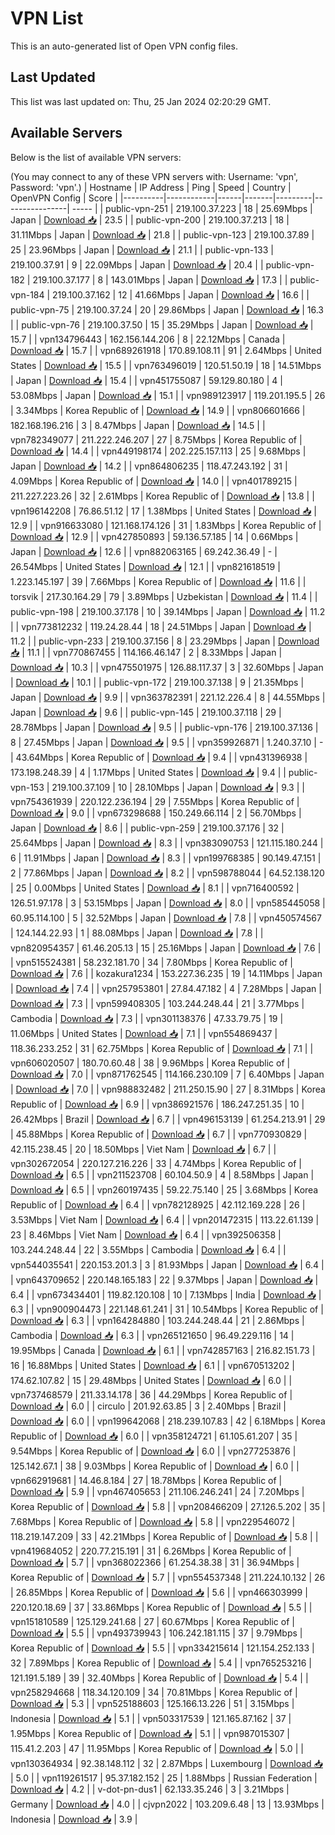 # VPN List

This is an auto-generated list of Open VPN config files.

## Last Updated

This list was last updated on: Thu, 25 Jan 2024 02:20:29 GMT.

## Available Servers

Below is the list of available VPN servers:

(You may connect to any of these VPN servers with: Username: 'vpn', Password: 'vpn'.)
| Hostname | IP Address | Ping | Speed | Country | OpenVPN Config | Score |
|----------|------------|------|-------|---------|----------------| ----- |
| public-vpn-251 | 219.100.37.223 | 18 | 25.69Mbps | Japan | [Download 📥](./configs/server_0_JP.ovpn) | 23.5 |
| public-vpn-200 | 219.100.37.213 | 18 | 31.11Mbps | Japan | [Download 📥](./configs/server_1_JP.ovpn) | 21.8 |
| public-vpn-123 | 219.100.37.89 | 25 | 23.96Mbps | Japan | [Download 📥](./configs/server_2_JP.ovpn) | 21.1 |
| public-vpn-133 | 219.100.37.91 | 9 | 22.09Mbps | Japan | [Download 📥](./configs/server_3_JP.ovpn) | 20.4 |
| public-vpn-182 | 219.100.37.177 | 8 | 143.01Mbps | Japan | [Download 📥](./configs/server_4_JP.ovpn) | 17.3 |
| public-vpn-184 | 219.100.37.162 | 12 | 41.66Mbps | Japan | [Download 📥](./configs/server_5_JP.ovpn) | 16.6 |
| public-vpn-75 | 219.100.37.24 | 20 | 29.86Mbps | Japan | [Download 📥](./configs/server_6_JP.ovpn) | 16.3 |
| public-vpn-76 | 219.100.37.50 | 15 | 35.29Mbps | Japan | [Download 📥](./configs/server_7_JP.ovpn) | 15.7 |
| vpn134796443 | 162.156.144.206 | 8 | 22.12Mbps | Canada | [Download 📥](./configs/server_8_CA.ovpn) | 15.7 |
| vpn689261918 | 170.89.108.11 | 91 | 2.64Mbps | United States | [Download 📥](./configs/server_9_US.ovpn) | 15.5 |
| vpn763496019 | 120.51.50.19 | 18 | 14.51Mbps | Japan | [Download 📥](./configs/server_10_JP.ovpn) | 15.4 |
| vpn451755087 | 59.129.80.180 | 4 | 53.08Mbps | Japan | [Download 📥](./configs/server_11_JP.ovpn) | 15.1 |
| vpn989123917 | 119.201.195.5 | 26 | 3.34Mbps | Korea Republic of | [Download 📥](./configs/server_12_KR.ovpn) | 14.9 |
| vpn806601666 | 182.168.196.216 | 3 | 8.47Mbps | Japan | [Download 📥](./configs/server_13_JP.ovpn) | 14.5 |
| vpn782349077 | 211.222.246.207 | 27 | 8.75Mbps | Korea Republic of | [Download 📥](./configs/server_14_KR.ovpn) | 14.4 |
| vpn449198174 | 202.225.157.113 | 25 | 9.68Mbps | Japan | [Download 📥](./configs/server_15_JP.ovpn) | 14.2 |
| vpn864806235 | 118.47.243.192 | 31 | 4.09Mbps | Korea Republic of | [Download 📥](./configs/server_16_KR.ovpn) | 14.0 |
| vpn401789215 | 211.227.223.26 | 32 | 2.61Mbps | Korea Republic of | [Download 📥](./configs/server_17_KR.ovpn) | 13.8 |
| vpn196142208 | 76.86.51.12 | 17 | 1.38Mbps | United States | [Download 📥](./configs/server_18_US.ovpn) | 12.9 |
| vpn916633080 | 121.168.174.126 | 31 | 1.83Mbps | Korea Republic of | [Download 📥](./configs/server_19_KR.ovpn) | 12.9 |
| vpn427850893 | 59.136.57.185 | 14 | 0.66Mbps | Japan | [Download 📥](./configs/server_20_JP.ovpn) | 12.6 |
| vpn882063165 | 69.242.36.49 | - | 26.54Mbps | United States | [Download 📥](./configs/server_21_US.ovpn) | 12.1 |
| vpn821618519 | 1.223.145.197 | 39 | 7.66Mbps | Korea Republic of | [Download 📥](./configs/server_22_KR.ovpn) | 11.6 |
| torsvik | 217.30.164.29 | 79 | 3.89Mbps | Uzbekistan | [Download 📥](./configs/server_23_UZ.ovpn) | 11.4 |
| public-vpn-198 | 219.100.37.178 | 10 | 39.14Mbps | Japan | [Download 📥](./configs/server_24_JP.ovpn) | 11.2 |
| vpn773812232 | 119.24.28.44 | 18 | 24.51Mbps | Japan | [Download 📥](./configs/server_25_JP.ovpn) | 11.2 |
| public-vpn-233 | 219.100.37.156 | 8 | 23.29Mbps | Japan | [Download 📥](./configs/server_26_JP.ovpn) | 11.1 |
| vpn770867455 | 114.166.46.147 | 2 | 8.33Mbps | Japan | [Download 📥](./configs/server_27_JP.ovpn) | 10.3 |
| vpn475501975 | 126.88.117.37 | 3 | 32.60Mbps | Japan | [Download 📥](./configs/server_28_JP.ovpn) | 10.1 |
| public-vpn-172 | 219.100.37.138 | 9 | 21.35Mbps | Japan | [Download 📥](./configs/server_29_JP.ovpn) | 9.9 |
| vpn363782391 | 221.12.226.4 | 8 | 44.55Mbps | Japan | [Download 📥](./configs/server_30_JP.ovpn) | 9.6 |
| public-vpn-145 | 219.100.37.118 | 29 | 28.78Mbps | Japan | [Download 📥](./configs/server_31_JP.ovpn) | 9.5 |
| public-vpn-176 | 219.100.37.136 | 8 | 27.45Mbps | Japan | [Download 📥](./configs/server_32_JP.ovpn) | 9.5 |
| vpn359926871 | 1.240.37.10 | - | 43.64Mbps | Korea Republic of | [Download 📥](./configs/server_33_KR.ovpn) | 9.4 |
| vpn431396938 | 173.198.248.39 | 4 | 1.17Mbps | United States | [Download 📥](./configs/server_34_US.ovpn) | 9.4 |
| public-vpn-153 | 219.100.37.109 | 10 | 28.10Mbps | Japan | [Download 📥](./configs/server_35_JP.ovpn) | 9.3 |
| vpn754361939 | 220.122.236.194 | 29 | 7.55Mbps | Korea Republic of | [Download 📥](./configs/server_36_KR.ovpn) | 9.0 |
| vpn673298688 | 150.249.66.114 | 2 | 56.70Mbps | Japan | [Download 📥](./configs/server_37_JP.ovpn) | 8.6 |
| public-vpn-259 | 219.100.37.176 | 32 | 25.64Mbps | Japan | [Download 📥](./configs/server_38_JP.ovpn) | 8.3 |
| vpn383090753 | 121.115.180.244 | 6 | 11.91Mbps | Japan | [Download 📥](./configs/server_39_JP.ovpn) | 8.3 |
| vpn199768385 | 90.149.47.151 | 2 | 77.86Mbps | Japan | [Download 📥](./configs/server_40_JP.ovpn) | 8.2 |
| vpn598788044 | 64.52.138.120 | 25 | 0.00Mbps | United States | [Download 📥](./configs/server_41_US.ovpn) | 8.1 |
| vpn716400592 | 126.51.97.178 | 3 | 53.15Mbps | Japan | [Download 📥](./configs/server_42_JP.ovpn) | 8.0 |
| vpn585445058 | 60.95.114.100 | 5 | 32.52Mbps | Japan | [Download 📥](./configs/server_43_JP.ovpn) | 7.8 |
| vpn450574567 | 124.144.22.93 | 1 | 88.08Mbps | Japan | [Download 📥](./configs/server_44_JP.ovpn) | 7.8 |
| vpn820954357 | 61.46.205.13 | 15 | 25.16Mbps | Japan | [Download 📥](./configs/server_45_JP.ovpn) | 7.6 |
| vpn515524381 | 58.232.181.70 | 34 | 7.80Mbps | Korea Republic of | [Download 📥](./configs/server_46_KR.ovpn) | 7.6 |
| kozakura1234 | 153.227.36.235 | 19 | 14.11Mbps | Japan | [Download 📥](./configs/server_47_JP.ovpn) | 7.4 |
| vpn257953801 | 27.84.47.182 | 4 | 7.28Mbps | Japan | [Download 📥](./configs/server_48_JP.ovpn) | 7.3 |
| vpn599408305 | 103.244.248.44 | 21 | 3.77Mbps | Cambodia | [Download 📥](./configs/server_49_KH.ovpn) | 7.3 |
| vpn301138376 | 47.33.79.75 | 19 | 11.06Mbps | United States | [Download 📥](./configs/server_50_US.ovpn) | 7.1 |
| vpn554869437 | 118.36.233.252 | 31 | 62.75Mbps | Korea Republic of | [Download 📥](./configs/server_51_KR.ovpn) | 7.1 |
| vpn606020507 | 180.70.60.48 | 38 | 9.96Mbps | Korea Republic of | [Download 📥](./configs/server_52_KR.ovpn) | 7.0 |
| vpn871762545 | 114.166.230.109 | 7 | 6.40Mbps | Japan | [Download 📥](./configs/server_53_JP.ovpn) | 7.0 |
| vpn988832482 | 211.250.15.90 | 27 | 8.31Mbps | Korea Republic of | [Download 📥](./configs/server_54_KR.ovpn) | 6.9 |
| vpn386921576 | 186.247.251.35 | 10 | 26.42Mbps | Brazil | [Download 📥](./configs/server_55_BR.ovpn) | 6.7 |
| vpn496153139 | 61.254.213.91 | 29 | 45.88Mbps | Korea Republic of | [Download 📥](./configs/server_56_KR.ovpn) | 6.7 |
| vpn770930829 | 42.115.238.45 | 20 | 18.50Mbps | Viet Nam | [Download 📥](./configs/server_57_VN.ovpn) | 6.7 |
| vpn302672054 | 220.127.216.226 | 33 | 4.74Mbps | Korea Republic of | [Download 📥](./configs/server_58_KR.ovpn) | 6.5 |
| vpn211523708 | 60.104.50.9 | 4 | 8.58Mbps | Japan | [Download 📥](./configs/server_59_JP.ovpn) | 6.5 |
| vpn260197435 | 59.22.75.140 | 25 | 3.68Mbps | Korea Republic of | [Download 📥](./configs/server_60_KR.ovpn) | 6.4 |
| vpn782128925 | 42.112.169.228 | 26 | 3.53Mbps | Viet Nam | [Download 📥](./configs/server_61_VN.ovpn) | 6.4 |
| vpn201472315 | 113.22.61.139 | 23 | 8.46Mbps | Viet Nam | [Download 📥](./configs/server_62_VN.ovpn) | 6.4 |
| vpn392506358 | 103.244.248.44 | 22 | 3.55Mbps | Cambodia | [Download 📥](./configs/server_63_KH.ovpn) | 6.4 |
| vpn544035541 | 220.153.201.3 | 3 | 81.93Mbps | Japan | [Download 📥](./configs/server_64_JP.ovpn) | 6.4 |
| vpn643709652 | 220.148.165.183 | 22 | 9.37Mbps | Japan | [Download 📥](./configs/server_65_JP.ovpn) | 6.4 |
| vpn673434401 | 119.82.120.108 | 10 | 7.13Mbps | India | [Download 📥](./configs/server_66_IN.ovpn) | 6.3 |
| vpn900904473 | 221.148.61.241 | 31 | 10.54Mbps | Korea Republic of | [Download 📥](./configs/server_67_KR.ovpn) | 6.3 |
| vpn164284880 | 103.244.248.44 | 21 | 2.86Mbps | Cambodia | [Download 📥](./configs/server_68_KH.ovpn) | 6.3 |
| vpn265121650 | 96.49.229.116 | 14 | 19.95Mbps | Canada | [Download 📥](./configs/server_69_CA.ovpn) | 6.1 |
| vpn742857163 | 216.82.151.73 | 16 | 16.88Mbps | United States | [Download 📥](./configs/server_70_US.ovpn) | 6.1 |
| vpn670513202 | 174.62.107.82 | 15 | 29.48Mbps | United States | [Download 📥](./configs/server_71_US.ovpn) | 6.0 |
| vpn737468579 | 211.33.14.178 | 36 | 44.29Mbps | Korea Republic of | [Download 📥](./configs/server_72_KR.ovpn) | 6.0 |
| circulo | 201.92.63.85 | 3 | 2.40Mbps | Brazil | [Download 📥](./configs/server_73_BR.ovpn) | 6.0 |
| vpn199642068 | 218.239.107.83 | 42 | 6.18Mbps | Korea Republic of | [Download 📥](./configs/server_74_KR.ovpn) | 6.0 |
| vpn358124721 | 61.105.61.207 | 35 | 9.54Mbps | Korea Republic of | [Download 📥](./configs/server_75_KR.ovpn) | 6.0 |
| vpn277253876 | 125.142.67.1 | 38 | 9.03Mbps | Korea Republic of | [Download 📥](./configs/server_76_KR.ovpn) | 6.0 |
| vpn662919681 | 14.46.8.184 | 27 | 18.78Mbps | Korea Republic of | [Download 📥](./configs/server_77_KR.ovpn) | 5.9 |
| vpn467405653 | 211.106.246.241 | 24 | 7.20Mbps | Korea Republic of | [Download 📥](./configs/server_78_KR.ovpn) | 5.8 |
| vpn208466209 | 27.126.5.202 | 35 | 7.68Mbps | Korea Republic of | [Download 📥](./configs/server_79_KR.ovpn) | 5.8 |
| vpn229546072 | 118.219.147.209 | 33 | 42.21Mbps | Korea Republic of | [Download 📥](./configs/server_80_KR.ovpn) | 5.8 |
| vpn419684052 | 220.77.215.191 | 31 | 6.26Mbps | Korea Republic of | [Download 📥](./configs/server_81_KR.ovpn) | 5.7 |
| vpn368022366 | 61.254.38.38 | 31 | 36.94Mbps | Korea Republic of | [Download 📥](./configs/server_82_KR.ovpn) | 5.7 |
| vpn554537348 | 211.224.10.132 | 26 | 26.85Mbps | Korea Republic of | [Download 📥](./configs/server_83_KR.ovpn) | 5.6 |
| vpn466303999 | 220.120.18.69 | 37 | 33.86Mbps | Korea Republic of | [Download 📥](./configs/server_84_KR.ovpn) | 5.5 |
| vpn151810589 | 125.129.241.68 | 27 | 60.67Mbps | Korea Republic of | [Download 📥](./configs/server_85_KR.ovpn) | 5.5 |
| vpn493739943 | 106.242.181.115 | 37 | 9.79Mbps | Korea Republic of | [Download 📥](./configs/server_86_KR.ovpn) | 5.5 |
| vpn334215614 | 121.154.252.133 | 32 | 7.89Mbps | Korea Republic of | [Download 📥](./configs/server_87_KR.ovpn) | 5.4 |
| vpn765253216 | 121.191.5.189 | 39 | 32.40Mbps | Korea Republic of | [Download 📥](./configs/server_88_KR.ovpn) | 5.4 |
| vpn258294668 | 118.34.120.109 | 34 | 70.81Mbps | Korea Republic of | [Download 📥](./configs/server_89_KR.ovpn) | 5.3 |
| vpn525188603 | 125.166.13.226 | 51 | 3.15Mbps | Indonesia | [Download 📥](./configs/server_90_ID.ovpn) | 5.1 |
| vpn503317539 | 121.165.87.162 | 37 | 1.95Mbps | Korea Republic of | [Download 📥](./configs/server_91_KR.ovpn) | 5.1 |
| vpn987015307 | 115.41.2.203 | 47 | 11.95Mbps | Korea Republic of | [Download 📥](./configs/server_92_KR.ovpn) | 5.0 |
| vpn130364934 | 92.38.148.112 | 32 | 2.87Mbps | Luxembourg | [Download 📥](./configs/server_93_LU.ovpn) | 5.0 |
| vpn119261517 | 95.37.182.152 | 25 | 1.88Mbps | Russian Federation | [Download 📥](./configs/server_94_RU.ovpn) | 4.2 |
| v-dot-pn-dus1 | 62.133.35.246 | 3 | 3.21Mbps | Germany | [Download 📥](./configs/server_95_DE.ovpn) | 4.0 |
| cjvpn2022 | 103.209.6.48 | 13 | 13.93Mbps | Indonesia | [Download 📥](./configs/server_96_ID.ovpn) | 3.9 |
